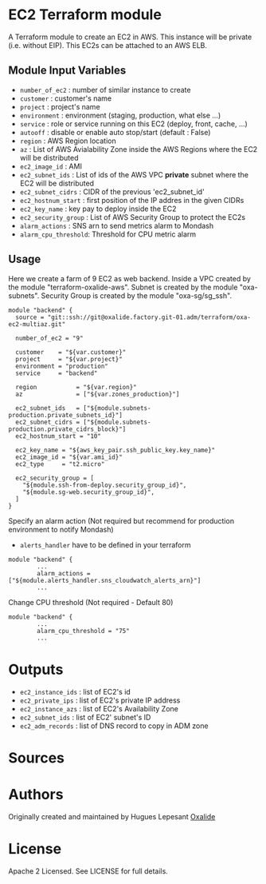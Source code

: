 EC2 Terraform module
=================================

A Terraform module to create an EC2 in AWS.
This instance will be private (i.e. without EIP).
This EC2s can be attached to an AWS ELB.


Module Input Variables
----------------------

 - `number_of_ec2`      : number of similar instance to create
 - `customer`           : customer's name
 - `project`            : project's name
 - `environment`        : environment (staging, production, what else ...)
 - `service`            : role or service running on this EC2 (deploy, front, cache, ...)
 - `autooff`            : disable or enable auto stop/start (default : False)
 - `region`             : AWS Region location
 - `az`                 : List of AWS Avialability Zone inside the AWS Regions where the EC2 will be distributed
 - `ec2_image_id`       : AMI
 - `ec2_subnet_ids`     : List of ids of the AWS VPC **private** subnet where the EC2 will be distributed
 - `ec2_subnet_cidrs`   : CIDR of the previous 'ec2_subnet_id'
 - `ec2_hostnum_start`  : first position of the IP addres in the given CIDRs
 - `ec2_key_name`       : key pay to deploy inside the EC2
 - `ec2_security_group` : List of AWS Security Group to protect the EC2s
 - `alarm_actions`	: SNS arn to send metrics alarm to Mondash
 - `alarm_cpu_threshold`: Threshold for CPU metric alarm

Usage
-----

Here we create a farm of 9 EC2 as web backend.
Inside a VPC created by the module "terraform-oxalide-aws".
Subnet is created by the module "oxa-subnets".
Security Group is created by the module "oxa-sg/sg_ssh".

```
module "backend" {
  source = "git::ssh://git@oxalide.factory.git-01.adm/terraform/oxa-ec2-multiaz.git"

  number_of_ec2 = "9"

  customer    = "${var.customer}"
  project     = "${var.project}"
  environment = "production"
  service     = "backend"

  region           = "${var.region}"
  az               = ["${var.zones_production}"]

  ec2_subnet_ids   = ["${module.subnets-production.private_subnets_id}"]
  ec2_subnet_cidrs = ["${module.subnets-production.private_cidrs_block}"]
  ec2_hostnum_start = "10"

  ec2_key_name = "${aws_key_pair.ssh_public_key.key_name}"
  ec2_image_id = "${var.ami_id}"
  ec2_type     = "t2.micro"

  ec2_security_group = [
    "${module.ssh-from-deploy.security_group_id}",
    "${module.sg-web.security_group_id}",
  ]
}
```

Specify an alarm action (Not required but recommend for production environment to notify Mondash)

- `alerts_handler` have to be defined in your terraform

```
module "backend" {
        ...
        alarm_actions = ["${module.alerts_handler.sns_cloudwatch_alerts_arn}"]
        ...
```

Change CPU threshold (Not required - Default 80)

```
module "backend" {
        ...
        alarm_cpu_threshold = "75"
        ...
```

Outputs
=======

 - `ec2_instance_ids` : list of EC2's id
 - `ec2_private_ips`  : list of EC2's private IP address
 - `ec2_instance_azs` : list of EC2's Availability Zone
 - `ec2_subnet_ids`   : list of EC2' subnet's ID
 - `ec2_adm_records`  : list of DNS record to copy in ADM zone


Sources
=======

Authors
=======

Originally created and maintained by Hugues Lepesant [Oxalide](http://www.oxalide.com/)

License
=======

Apache 2 Licensed. See LICENSE for full details.
